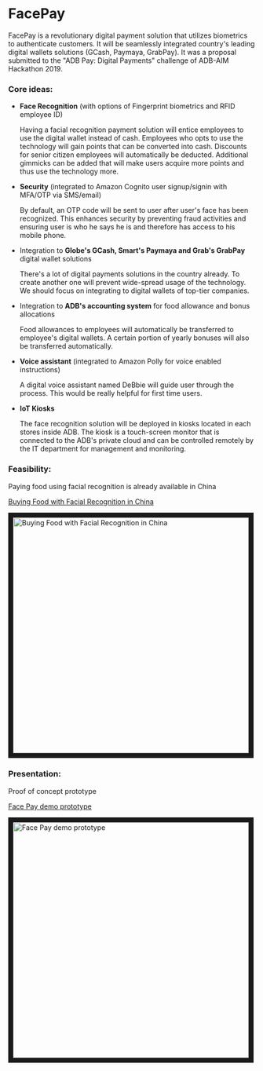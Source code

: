 # FacePay

FacePay is a revolutionary digital payment solution that utilizes biometrics to authenticate customers.
It will be seamlessly integrated country's leading digital wallets solutions (GCash, Paymaya, GrabPay).
It was a proposal submitted to the "ADB Pay: Digital Payments" challenge of ADB-AIM Hackathon 2019.


### Core ideas:

- <b>Face Recognition</b> (with options of Fingerprint biometrics and RFID employee ID)

  Having a facial recognition payment solution will entice employees to use the digital wallet instead of cash.
  Employees who opts to use the technology will gain points that can be converted into cash.
  Discounts for senior citizen employees will automatically be deducted.
  Additional gimmicks can be added that will make users acquire more points and thus use the technology more.
    
- <b>Security</b> (integrated to Amazon Cognito user signup/signin with MFA/OTP via SMS/email)

  By default, an OTP code will be sent to user after user's face has been recognized.
  This enhances security by preventing fraud activities and ensuring user is who he says he is and therefore has access to his mobile phone.

- Integration to <b>Globe's GCash, Smart's Paymaya and Grab's GrabPay</b> digital wallet solutions

  There's a lot of digital payments solutions in the country already.
  To create another one will prevent wide-spread usage of the technology.
  We should focus on integrating to digital wallets of top-tier companies.


- Integration to <b>ADB's accounting system</b> for food allowance and bonus allocations

  Food allowances to employees will automatically be transferred to employee's digital wallets.
  A certain portion of yearly bonuses will also be transferred automatically.

- <b>Voice assistant</b> (integrated to Amazon Polly for voice enabled instructions)

  A digital voice assistant named DeBbie will guide user through the process.
  This would be really helpful for first time users.

- <b>IoT Kiosks</b>

  The face recognition solution will be deployed in kiosks located in each stores inside ADB.
  The kiosk is a touch-screen monitor that is connected to the ADB's private cloud and can be controlled remotely by the IT department for management and monitoring.  



### Feasibility:

Paying food using facial recognition is already available in China

[Buying Food with Facial Recognition in China](https://www.youtube.com/watch?v=9HHW0mj2EDc)

<a href="https://www.youtube.com/watch?v=9HHW0mj2EDc"
    target="_blank"><img src="https://img.youtube.com/vi/9HHW0mj2EDc/0.jpg" 
    alt="Buying Food with Facial Recognition in China" width="480" border="10" /></a>


### Presentation:
	   
Proof of concept prototype

[Face Pay demo prototype](https://youtu.be/SCYkW_XRK2c)

<a href="https://youtu.be/SCYkW_XRK2c"
    target="_blank"><img src="https://img.youtube.com/vi/SCYkW_XRK2c/0.jpg" 
    alt="Face Pay demo prototype" width="480" border="10" /></a>
